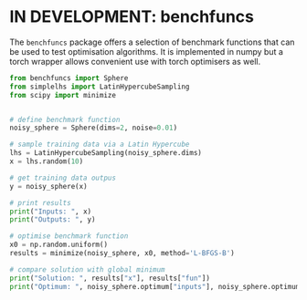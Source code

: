 # IN DEVELOPMENT: benchfuncs

The `benchfuncs` package offers a selection of benchmark functions that can be used to test optimisation algorithms. It is implemented in numpy but a torch wrapper allows convenient use with torch optimisers as well.

```python
from benchfuncs import Sphere
from simplelhs import LatinHypercubeSampling
from scipy import minimize


# define benchmark function
noisy_sphere = Sphere(dims=2, noise=0.01)

# sample training data via a Latin Hypercube
lhs = LatinHypercubeSampling(noisy_sphere.dims)
x = lhs.random(10)

# get training data outpus
y = noisy_sphere(x)

# print results
print("Inputs: ", x)
print("Outputs: ", y)

# optimise benchmark function
x0 = np.random.uniform()
results = minimize(noisy_sphere, x0, method='L-BFGS-B')

# compare solution with global minimum
print("Solution: ", results["x"], results["fun"])
print("Optimum: ", noisy_sphere.optimum["inputs"], noisy_sphere.optimum["output"])
```
